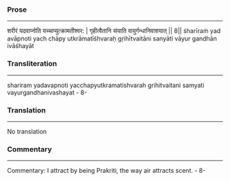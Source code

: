 ### Prose 
 --- 
शरीरं यदवाप्नोति यच्चाप्युत्क्रामतीश्वर: |
गृहीत्वैतानि संयाति वायुर्गन्धानिवाशयात् || 8||
śharīraṁ yad avāpnoti yach chāpy utkrāmatīśhvaraḥ
gṛihītvaitāni sanyāti vāyur gandhān ivāśhayāt

### Transliteration 
 --- 
shariram yadavapnoti yacchapyutkramatishvarah grihitvaitani samyati vayurgandhanivashayat - 8-

### Translation 
 --- 
No translation

### Commentary 
 --- 
Commentary: I attract by being Prakriti, the way air attracts scent. - 8-